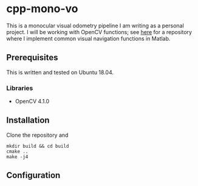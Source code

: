 # cpp-mono-vo

This is a monocular visual odometry pipeline I am writing as a personal project.
I will be working with OpenCV functions; see 
[here](https://github.com/mattboler/matlab-VO) for a repository where I 
implement common visual navigation functions in Matlab.

## Prerequisites

This is written and tested on Ubuntu 18.04.

### Libraries

* OpenCV 4.1.0

## Installation

Clone the repository and

```
mkdir build && cd build
cmake ..
make -j4
```

## Configuration
